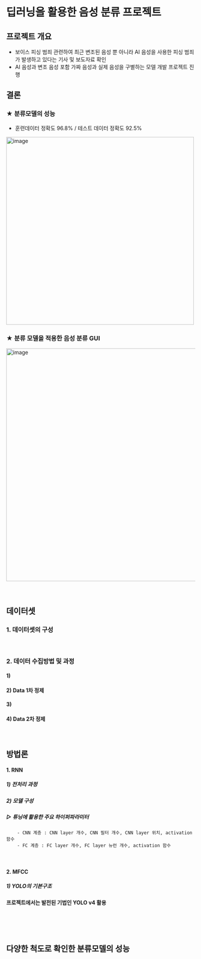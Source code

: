 # 딥러닝을 활용한 음성 분류 프로젝트

## 프로젝트 개요
- 보이스 피싱 범죄 관련하여 최근 변조된 음성 뿐 아니라 AI 음성을 사용한 피싱 범죄가 발생하고 있다는 기사 및 보도자료 확인 
- AI 음성과 변조 음성 포함 가짜 음성과 실제 음성을 구별하는 모델 개발 프로젝트 진행
   
## 결론
### ★ 분류모델의 성능
- 훈련데이터 정확도 96.8% / 테스트 데이터 정확도 92.5%
<img width="500" alt="image" src="https://user-images.githubusercontent.com/104143807/215493496-5d88ee9c-47ce-49f4-98f5-ae110ea64038.png">

### ★ 분류 모델을 적용한 음성 분류 GUI
<img width="620" alt="image" src="https://user-images.githubusercontent.com/104143807/215493987-04a502bb-f323-431b-9d29-36d5a8b803d2.png">

　  


## 데이터셋
### 1. 데이터셋의 구성

　

### 2. 데이터 수집방법 및 과정
#### 1) 
#### 2) Data 1차 정제 

    
#### 3) 
#### 4) Data 2차 정제
　
 
  
## 방법론
#### 1. RNN 
##### 1) 전처리 과정


##### 2) 모델 구성
##### ▷ 튜닝에 활용한 주요 하이퍼파라미터
        - CNN 계층 : CNN layer 개수, CNN 필터 개수, CNN layer 위치, activation함수
        - FC 계층 : FC layer 개수, FC layer 뉴런 개수, activation 함수  




　
 

#### 2. MFCC
##### 1) YOLO의 기본구조  
**프로젝트에서는 발전된 기법인 YOLO v4 활용**  




　

　
 　  
    
## 다양한 척도로 확인한 분류모델의 성능


